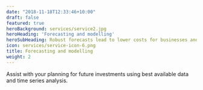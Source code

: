 ```yaml
---
date: "2018-11-18T12:33:46+10:00"
draft: false
featured: true
heroBackground: services/service2.jpg
heroHeading: 'Forecasting and modelling'
heroSubHeading: Robust forecasts lead to lower costs for businesses and communities
icon: services/service-icon-6.png
title: Forecasting and modelling
weight: 2
---
```


Assist with your planning for future investments using best available data and time series analysis.
